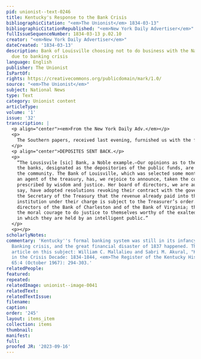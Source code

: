 ```yaml
---
pid: unionist--text-0246
title: Kentucky's Response to the Bank Crisis
bibliographicCitation: "<em>The Unionist</em> 1834-03-13"
bibliographicCitationRepublished: "<em>New York Daily Advertiser</em>"
fullIssueSequenceNumber: 1834-03-13 p.02.10
creator: "<em>New York Daily Advertiser</em>"
dateCreated: '1834-03-13'
description: Bank of Louisville choosing not to do business with the National government
  due to banking crisis
language: English
publisher: The Unionist
IsPartOf: 
rights: https://creativecommons.org/publicdomain/mark/1.0/
source: "<em>The Unionist</em>"
subject: National News
type: Text
category: Unionist content
articleType: 
volume: '1'
issue: '32'
transcription: |
  <p align="center"><em>From the New York Daily Adv.</em></p>
  <p>
    The Southern papers, received last evening, furnished us with the following.—
  </p>
  <p align="center">DEPOSITES SENT BACK.</p>
  <p>
    “The Lousisvile [sic] Bank, a Noble example.—Our opinions as to the duty of
    the banks, designated as the depositories of the public funds, are known to
    the community. The Bank of Louisville, which was selected some months ago as
    an agent of the treasury, has, we rejoice to announce, taken the course
    prescribed by wisdom and justice. Her board of directors, we are authorized to
    say, have adopted resolutions revoking their contract with the government, and
    the Secretary of the Treasury that the revenue already paid into the
    institution under their charge is subject to the Treasurer’s order. Like the
    directors of the Bank of Charleston and of the Bank of Virginia; they have had
    the moral courage to do justice to themselves worthy of the exalted estimation
    in which they are held by an intelligent public.”
  </p>
  <p></p>
scholarlyNotes: 
commentary: 'Kentucky''s formal banking system was still in its infancy when the Jacksonian
  Banking crisis, and the great financial disaster of 1837 happened. There is a scholarly
  article on this subject: William C. Mallalieu and Sabri M. Akural, "Kentucky Banks
  in the Crisis Decade: 1834-1844, <em>The Register of the Kentucky Historical Society</em>
  65:4 (October 1967): 294-303.'
relatedPeople: 
featured: 
repeated: 
relatedImage: unionist--image-0041
relatedText: 
relatedTextIssue: 
filename: 
caption: 
order: '245'
layout: items_item
collection: items
thumbnail: 
manifest: 
full: 
proofed JR: '2023-09-16'
---
```

